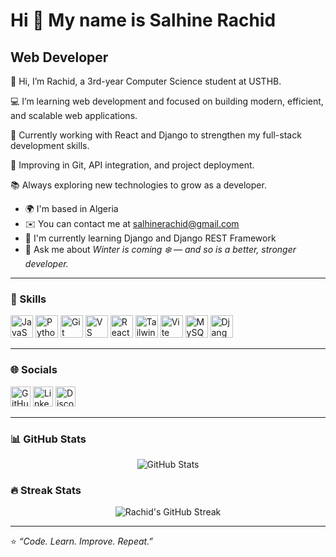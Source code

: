 Hi 👋 My name is Salhine Rachid
===============================

Web Developer
-------------

👋 Hi, I’m Rachid, a 3rd-year Computer Science student at USTHB.

💻 I’m learning web development and focused on building modern, efficient, and scalable web applications.

🧩 Currently working with React and Django to strengthen my full-stack development skills.

🚀 Improving in Git, API integration, and project deployment.

📚 Always exploring new technologies to grow as a developer.

* 🌍  I'm based in Algeria  
* ✉️  You can contact me at [salhinerachid@gmail.com](mailto:salhinerachid@gmail.com)  
* 🧠  I'm currently learning Django and Django REST Framework  
* 💬  Ask me about *Winter is coming ❄️ — and so is a better, stronger developer.*  

---

### 🧰 Skills

<p align="left">
  <a href="https://developer.mozilla.org/en-US/docs/Web/JavaScript" target="_blank"><img src="https://cdn.jsdelivr.net/gh/devicons/devicon/icons/javascript/javascript-original.svg" width="36" height="36" alt="JavaScript" /></a>
  <a href="https://www.python.org/" target="_blank"><img src="https://cdn.jsdelivr.net/gh/devicons/devicon/icons/python/python-original.svg" width="36" height="36" alt="Python" /></a>
  <a href="https://git-scm.com/" target="_blank"><img src="https://cdn.jsdelivr.net/gh/devicons/devicon/icons/git/git-original.svg" width="36" height="36" alt="Git" /></a>
  <a href="https://code.visualstudio.com/" target="_blank"><img src="https://cdn.jsdelivr.net/gh/devicons/devicon/icons/vscode/vscode-original.svg" width="36" height="36" alt="VS Code" /></a>
  <a href="https://reactjs.org/" target="_blank"><img src="https://cdn.jsdelivr.net/gh/devicons/devicon/icons/react/react-original.svg" width="36" height="36" alt="React" /></a>
  <a href="https://tailwindcss.com/" target="_blank"><img src="https://cdn.jsdelivr.net/gh/devicons/devicon/icons/tailwindcss/tailwindcss-plain.svg" width="36" height="36" alt="TailwindCSS" /></a>
  <a href="https://vitejs.dev/" target="_blank"><img src="https://cdn.jsdelivr.net/gh/devicons/devicon/icons/vite/vite-original.svg" width="36" height="36" alt="Vite" /></a>
  <a href="https://www.mysql.com/" target="_blank"><img src="https://cdn.jsdelivr.net/gh/devicons/devicon/icons/mysql/mysql-original.svg" width="36" height="36" alt="MySQL" /></a>
  <a href="https://www.djangoproject.com/" target="_blank"><img src="https://cdn.jsdelivr.net/gh/devicons/devicon/icons/django/django-plain.svg" width="36" height="36" alt="Django" /></a>
</p>

---

### 🌐 Socials

<p align="left">
  <a href="https://github.com/SalhineRachid" target="_blank"><img src="https://cdn.jsdelivr.net/gh/devicons/devicon/icons/github/github-original.svg" width="32" height="32" alt="GitHub" /></a>
  <a href="https://www.linkedin.com/in/SalhineRachid" target="_blank"><img src="https://cdn.jsdelivr.net/gh/devicons/devicon/icons/linkedin/linkedin-original.svg" width="32" height="32" alt="LinkedIn" /></a>
  <a href="https://discord.com/users/rachid_sl" target="_blank"><img src="https://cdn.jsdelivr.net/gh/devicons/devicon/icons/discordjs/discordjs-original.svg" width="32" height="32" alt="Discord" /></a>
</p>

---

### 📊 GitHub Stats

<p align="center">
  <img src="https://github-readme-stats.vercel.app/api?username=SalhineRachid&show_icons=true&theme=highcontrast&hide_border=true&bg_color=1c1917" alt="GitHub Stats" />
</p>

### 🔥 Streak Stats

<p align="center">
  <img src="https://streak-stats.demolab.com?user=SalhineRachid&theme=highcontrast&hide_border=true&background=1c1917&ring=00ffff&fire=00ffff&currStreakNum=ffffff&currStreakLabel=00ffff&sideNums=ffffff&sideLabels=00ffff&dates=ffffff" alt="Rachid's GitHub Streak" />
</p>

---

⭐ *“Code. Learn. Improve. Repeat.”*
